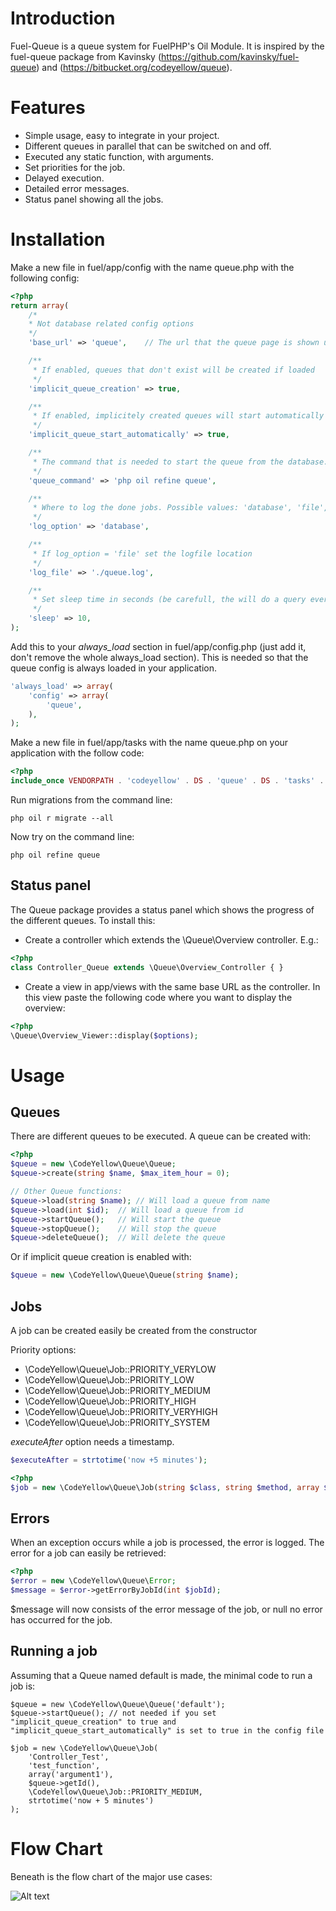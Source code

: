 # Introduction
Fuel-Queue is a queue system for FuelPHP's Oil Module. It is inspired by the fuel-queue package from Kavinsky (https://github.com/kavinsky/fuel-queue) and (https://bitbucket.org/codeyellow/queue).

# Features
* Simple usage, easy to integrate in your project.
* Different queues in parallel that can be switched on and off.
* Executed any static function, with arguments.
* Set priorities for the job.
* Delayed execution.
* Detailed error messages.
* Status panel showing all the jobs.


# Installation
Make a new file in fuel/app/config with the name queue.php with the following config:

```php
<?php
return array(
    /*
    * Not database related config options
    */
    'base_url' => 'queue',    // The url that the queue page is shown upon

    /**
     * If enabled, queues that don't exist will be created if loaded
     */
    'implicit_queue_creation' => true,

    /**
     * If enabled, implicitely created queues will start automatically
     */
    'implicit_queue_start_automatically' => true,

    /**
     * The command that is needed to start the queue from the database.
     */
    'queue_command' => 'php oil refine queue',

    /**
     * Where to log the done jobs. Possible values: 'database', 'file', 'none'
     */
    'log_option' => 'database',

    /**
     * If log_option = 'file' set the logfile location
     */
    'log_file' => './queue.log',

    /**
     * Set sleep time in seconds (be carefull, the will do a query every 10 seconds on your database)
     */
    'sleep' => 10,
);
```

Add this to your _always_load_ section in fuel/app/config.php (just add it, don't remove the whole always_load section). This is needed so that the queue config is always loaded in your application.
```php
'always_load' => array(
    'config' => array(
        'queue',
    ),
);
```


Make a new file in fuel/app/tasks with the name queue.php on your application with the follow code:

```php
<?php
include_once VENDORPATH . 'codeyellow' . DS . 'queue' . DS . 'tasks' . DS . 'queue.php';
```
Run migrations from the command line:

```
php oil r migrate --all
```

Now try on the command line:

```
php oil refine queue
```

## Status panel
The Queue package provides a status panel which shows the progress of the different queues. To install this:

* Create a controller which extends the \Queue\Overview controller. E.g.:

```php
<?php
class Controller_Queue extends \Queue\Overview_Controller { }
```

* Create a view in app/views with the same base URL as the controller. In this view paste the following code where you want to display the overview:

```php
<?php
\Queue\Overview_Viewer::display($options);
```

# Usage

## Queues

There are different queues to be executed. A queue can be created with:

```php
<?php
$queue = new \CodeYellow\Queue\Queue;
$queue->create(string $name, $max_item_hour = 0);

// Other Queue functions:
$queue->load(string $name); // Will load a queue from name
$queue->load(int $id);  // Will load a queue from id
$queue->startQueue();   // Will start the queue
$queue->stopQueue();    // Will stop the queue
$queue->deleteQueue();  // Will delete the queue
```

Or if implicit queue creation is enabled with:
```php
$queue = new \CodeYellow\Queue\Queue(string $name);
```

## Jobs

A job can be created easily be created from the constructor

Priority options:
- \CodeYellow\Queue\Job::PRIORITY_VERYLOW
- \CodeYellow\Queue\Job::PRIORITY_LOW
- \CodeYellow\Queue\Job::PRIORITY_MEDIUM
- \CodeYellow\Queue\Job::PRIORITY_HIGH
- \CodeYellow\Queue\Job::PRIORITY_VERYHIGH
- \CodeYellow\Queue\Job::PRIORITY_SYSTEM

*executeAfter* option needs a timestamp.
```php
$executeAfter = strtotime('now +5 minutes');
```

```php
<?php
$job = new \CodeYellow\Queue\Job(string $class, string $method, array $args, int $queueId, $priority, $executeAfter = 0);
```

## Errors

When an exception occurs while a job is processed, the error is logged. The error for a job can easily be retrieved:

```php
<?php
$error = new \CodeYellow\Queue\Error;
$message = $error->getErrorByJobId(int $jobId);
```
$message will now consists of the error message of the job, or null no error has occurred for the job.

## Running a job
Assuming that a Queue named default is made, the minimal code to run a job is:

```
$queue = new \CodeYellow\Queue\Queue('default');
$queue->startQueue(); // not needed if you set "implicit_queue_creation" to true and "implicit_queue_start_automatically" is set to true in the config file

$job = new \CodeYellow\Queue\Job(
    'Controller_Test',
    'test_function',
    array('argument1'),
    $queue->getId(),
    \CodeYellow\Queue\Job::PRIORITY_MEDIUM,
    strtotime('now + 5 minutes')
);
```

# Flow Chart
Beneath is the flow chart of the major use cases:

![Alt text](http://codeyellow.nl/images/queueFlowDiagram.svg)
